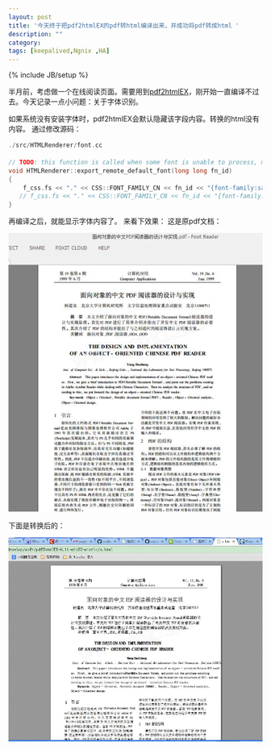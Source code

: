 ```yaml
---
layout: post
title: '今天终于把pdf2htmlEX的pdf转html编译出来，并成功将pdf转成html '
description: ""
category: 
tags: [keepalived,Ngnix ,HA]
---
```

{% include JB/setup %}


半月前，考虑做一个在线阅读页面。需要用到[pdf2htmlEX](https://github.com/coolwanglu/pdf2htmlEX)，刚开始一直编译不过去。今天记录一点小问题：关于字体识别。

如果系统没有安装字体时，pdf2htmlEX会默认隐藏该字段内容。转换的html没有内容。 通过修改源码：

```c++
./src/HTMLRenderer/font.cc

// TODO: this function is called when some font is unable to process, may use the name there as a hint
void HTMLRenderer::export_remote_default_font(long long fn_id)
{
    f_css.fs << "." << CSS::FONT_FAMILY_CN << fn_id << "{font-family:sans-serif;visibility:visible;}" << endl;
   // f_css.fs << "." << CSS::FONT_FAMILY_CN << fn_id << "{font-family:sans-serif;visibility:hidden;}" << endl;
}

```

再编译之后，就能显示字体内容了。 来看下效果： 这是原pdf文档：

<img alt="" src="/assets/images/1c7683d7-01f3-3a65-a9c5-1b912f6ca92a.jpg">

下面是转换后的：

<img alt="" src="/assets/images/c9cf1d80-0dcf-3269-bb84-4a6eaa1d532e.jpg">

